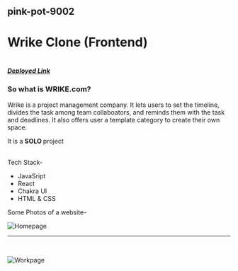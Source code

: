 ## pink-pot-9002

<h1><Strong>Wrike Clone (Frontend)</Strong> <h1>
<h5  ><a href='https://wrap-up.vercel.app/' target='_blank' >Deployed Link</a></h5>
<h3> So what is WRIKE.com? </h3> 

<p>Wrike is a project management company. It lets users to set the timeline, divides the task among team collaboators, and reminds them with the task and deadlines. It also offers user a template category to create their own space. </p> 

It is a <Strong> SOLO </Strong> project

<br/>
<bold> Tech Stack- </bold>
<ul>
  <li> JavaSript</li>
     <li>React  </li> <li> Chakra UI</li>
   <li>HTML & CSS </li>
</ul>


Some Photos of a website-

![Homepage](https://masai-course.s3.ap-south-1.amazonaws.com/editor/uploads/2023-02-27/Screenshot%20%28572%29_139166.png)
<br/>

---

<br/>

![Workpage](https://masai-course.s3.ap-south-1.amazonaws.com/editor/uploads/2023-02-27/Screenshot%20%28573%29_445751.png)



